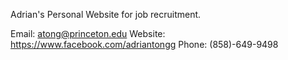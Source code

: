 Adrian's Personal Website for job recruitment.

Email: atong@princeton.edu
Website: https://www.facebook.com/adriantongg
Phone: (858)-649-9498
